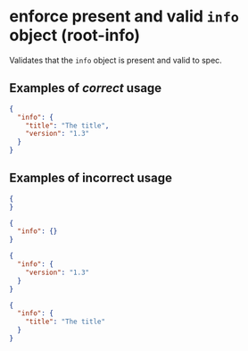 # enforce present and valid `info` object (root-info)

Validates that the `info` object is present and valid to spec.

## Examples of *correct* usage

```json
{
  "info": {
    "title": "The title",
    "version": "1.3"
  }
}
```

## Examples of **incorrect** usage

```json
{
}
```

```json
{
  "info": {}
}
```

```json
{  
  "info": {
    "version": "1.3"
  }
}
```

```json
{
  "info": {
    "title": "The title"
  }
}
```
